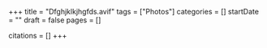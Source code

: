 +++
title = "Dfghjklkjhgfds.avif"
tags = ["Photos"]
categories = []
startDate = ""
draft = false
pages = []

citations = []
+++
